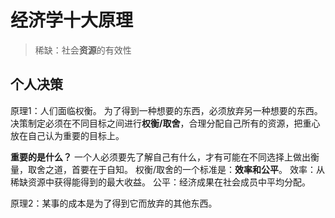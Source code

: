 # 经济学十大原理
>稀缺：社会**资源**的有效性

## 个人决策
原理1：人们面临权衡。
为了得到一种想要的东西，必须放弃另一种想要的东西。决策制定必须在不同目标之间进行**权衡/取舍**，合理分配自己所有的资源，把重心放在自己认为重要的目标上。

**重要的是什么？** 一个人必须要先了解自己有什么，才有可能在不同选择上做出衡量，取舍之道，首要在于自知。
权衡/取舍的一个标准是：**效率和公平**。
效率：从稀缺资源中获得能得到的最大收益。
公平：经济成果在社会成员中平均分配。

原理2：某事的成本是为了得到它而放弃的其他东西。
